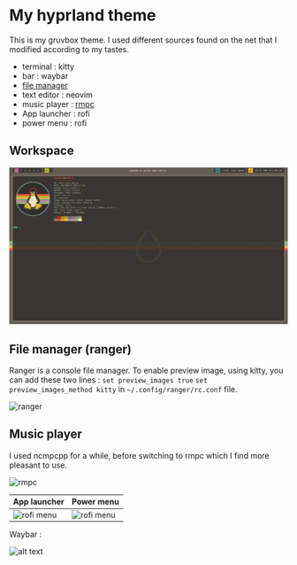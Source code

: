# My hyprland theme

This is my gruvbox theme.
I used different sources found on the net that I modified according to my tastes.

+ terminal : kitty
+ bar : waybar
+ [file manager](#file-manager-ranger)
+ text editor : neovim
+ music player : [rmpc](https://mierak.github.io/rmpc/)
+ App launcher : rofi
+ power menu : rofi

## Workspace

<img src="https://raw.githubusercontent.com/sesuko023/dotfiles/refs/heads/main/Images/hyprland_terminal.png" alt="Bureau">

## File manager (ranger)

Ranger is a console file manager.
To enable preview image, using kitty, you can add these two lines :
``` set preview_images true ```
``` set preview_images_method kitty ```
in ``` ~/.config/ranger/rc.conf ``` file.

<img src="https://raw.githubusercontent.com/sesuko023/dotfiles/refs/heads/main/Images/ranger_preview.png" alt="ranger">

## Music player

I used ncmpcpp for a while, before switching to rmpc which I find more pleasant to use.

<img src="https://raw.githubusercontent.com/sesuko023/dotfiles/refs/heads/main/Images/rmpc_preview.png" alt="rmpc">

| App launcher | Power menu |
| ---- | --- |
| <img src="https://raw.githubusercontent.com/sesuko023/dotfiles/refs/heads/main/Images/rofi_app_preview.png" alt="rofi menu" width="500"> | <img src="https://raw.githubusercontent.com/sesuko023/dotfiles/refs/heads/main/Images/rofi_power_menu_preview.png" alt="rofi menu" width="500"> |


Waybar :

![alt text](https://github.com/sesuko023/dotfiles/blob/main/Images/waybar.jpg "Preview waybar")
